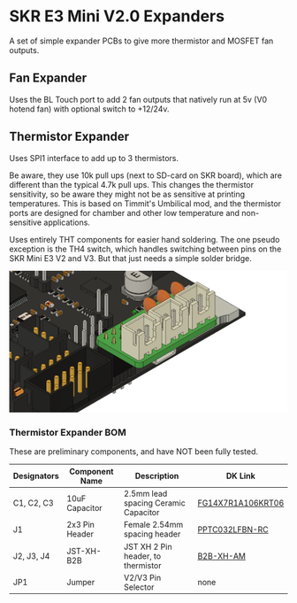# SKR E3 Mini V2.0 Expanders

A set of simple expander PCBs to give more thermistor and MOSFET fan outputs.

## Fan Expander

Uses the BL Touch port to add 2 fan outputs that natively run at 5v (V0 hotend fan) with optional switch to +12/24v.

## Thermistor Expander

Uses SPI1 interface to add up to 3 thermistors.

Be aware, they use 10k pull ups (next to SD-card on SKR board), which are different than the typical 4.7k pull ups.  This changes the thermistor sensitivity, so be aware they might not be as sensitive at printing temperatures.  This is based on Timmit's Umbilical mod, and the thermistor ports are designed for chamber and other low temperature and non-sensitive applications.

Uses entirely THT components for easier hand soldering.  The one pseudo exception is the TH4 switch, which handles switching between pins on the SKR Mini E3 V2 and V3. But that just needs a simple solder bridge.

![in cad](images/TH_EXP_CAD.png)

### Thermistor Expander BOM

These are preliminary components, and have NOT been fully tested.

|Designators | Component Name | Description | DK Link|
|---|---|---|---|
|C1, C2, C3 | 10uF Capacitor | 2.5mm lead spacing Ceramic Capacitor |[FG14X7R1A106KRT06](https://www.digikey.com/en/products/detail/tdk-corporation/FG14X7R1A106KRT06/5811737) |
|J1 | 2x3 Pin Header | Female 2.54mm spacing header |[PPTC032LFBN-RC](https://www.digikey.com/en/products/detail/sullins-connector-solutions/PPTC032LFBN-RC/810210) |
|J2, J3, J4 | JST-XH-B2B | JST XH 2 Pin header, to thermistor |[B2B-XH-AM](https://www.digikey.com/en/products/detail/jst-sales-america-inc/B2B-XH-AM-LF-SN/1016630) |
|JP1 | Jumper | V2/V3 Pin Selector | none|
